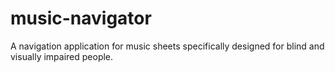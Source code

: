 # music-navigator
A navigation application for music sheets specifically designed for blind and visually impaired people.
